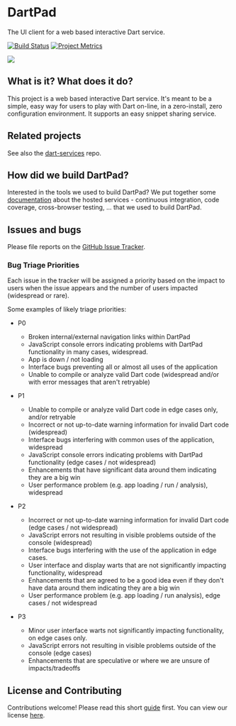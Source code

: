 # DartPad

The UI client for a web based interactive Dart service.

[![Build Status](https://travis-ci.org/dart-lang/dart-pad.svg?branch=master)](https://travis-ci.org/dart-lang/dart-pad)
[![Project Metrics](https://img.shields.io/badge/metrics-librato-blue.svg)](https://metrics.librato.com/share/dashboards/jr4dyv0j?duration=604800)

![](https://github.com/dart-lang/dart-pad/blob/master/doc/images/codepad_ss.jpg)

## What is it? What does it do?

This project is a web based interactive Dart service. It's meant to be a simple,
easy way for users to play with Dart on-line, in a zero-install, zero
configuration environment. It supports an easy snippet sharing service.

## Related projects

See also the [dart-services](https://github.com/dart-lang/dart-services) repo.

## How did we build DartPad?

Interested in the tools we used to build DartPad? We put together some
[documentation](https://github.com/dart-lang/dart-pad/tree/master/doc)
about the hosted services - continuous integration, code coverage, cross-browser testing, ...
that we used to build DartPad.

## Issues and bugs

Please file reports on the
[GitHub Issue Tracker](https://github.com/dart-lang/dart-pad/issues).

### Bug Triage Priorities

Each issue in the tracker will be assigned a priority based on the impact to users when the
issue appears and the number of users impacted (widespread or rare).

Some examples of likely triage priorities:

* P0
  * Broken internal/external navigation links within DartPad
  * JavaScript console errors indicating problems with DartPad functionality in many cases, widespread.
  * App is down / not loading
  * Interface bugs preventing all or almost all uses of the application
  * Unable to compile or analyze valid Dart code (widespread and/or with error messages that aren't retryable)

* P1
  * Unable to compile or analyze valid Dart code in edge cases only, and/or retryable
  * Incorrect or not up-to-date warning information for invalid Dart code (widespread)
  * Interface bugs interfering with common uses of the application, widespread
  * JavaScript console errors indicating problems with DartPad functionality
    (edge cases / not widespread)
  * Enhancements that have significant data around them indicating they are a big win
  * User performance problem (e.g. app loading / run / analysis), widespread
  
* P2
  * Incorrect or not up-to-date warning information for invalid Dart code (edge cases / not widespread)
  * JavaScript errors not resulting in visible problems outside of the console (widespread)
  * Interface bugs interfering with the use of the application in edge cases.
  * User interface and display warts that are not significantly impacting functionality, widespread
  * Enhancements that are agreed to be a good idea even if they don't have data around them indicating
    they are a big win
  * User performance problem (e.g. app loading / run analysis), edge cases / not widespread

* P3
  * Minor user interface warts not significantly impacting functionality, on edge cases only.
  * JavaScript errors not resulting in visible problems outside of the console (edge cases)
  * Enhancements that are speculative or where we are unsure of impacts/tradeoffs

## License and Contributing

Contributions welcome! Please read this short
[guide](https://github.com/dart-lang/dart-pad/blob/master/CONTRIBUTING.md) first. You
can view our license
[here](https://github.com/dart-lang/dart-pad/blob/master/LICENSE).
